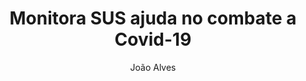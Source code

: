 ---
title-projeto: 'Monitora SUS ajuda no combate a Covid-19'
title-page: 'Monitora SUS ajuda no combate a Covid-19'
title: 'Monitora SUS ajuda no combate a Covid-19'
author: João Alves
number: 5
categories: produtos software
layout: post
description: 'Um novo produto desenvolvido pela KNUTH e que foi lançado é o Monitora SUS seu principal objetivo é auxiliar profissionais de saúde e autoridades a terem estatisticas dos testes realizados de covid-19.'
permalink: /:categories/:title.html
---